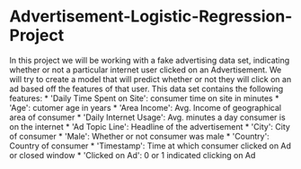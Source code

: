 # Advertisement-Logistic-Regression-Project
In this project we will be working with a fake advertising data set, indicating whether or not a particular internet user clicked on an Advertisement. We will try to create a model that will predict whether or not they will click on an ad based off the features of that user.  This data set contains the following features:  * 'Daily Time Spent on Site': consumer time on site in minutes * 'Age': cutomer age in years * 'Area Income': Avg. Income of geographical area of consumer * 'Daily Internet Usage': Avg. minutes a day consumer is on the internet * 'Ad Topic Line': Headline of the advertisement * 'City': City of consumer * 'Male': Whether or not consumer was male * 'Country': Country of consumer * 'Timestamp': Time at which consumer clicked on Ad or closed window * 'Clicked on Ad': 0 or 1 indicated clicking on Ad
